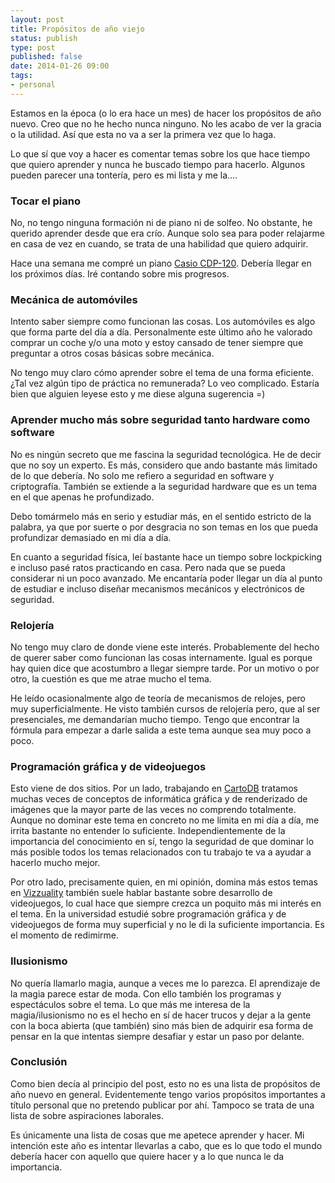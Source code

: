 ```yaml
--- 
layout: post
title: Propósitos de año viejo
status: publish
type: post
published: false
date: 2014-01-26 09:00
tags: 
- personal
---
```


Estamos en la época (o lo era hace un mes) de hacer los propósitos de año nuevo. Creo que no he hecho nunca ninguno. No les acabo de ver la gracia o la utilidad. Así que esta no va a ser la primera vez que lo haga.

Lo que sí que voy a hacer es comentar temas sobre los que hace tiempo que quiero aprender y nunca he buscado tiempo para hacerlo. Algunos pueden parecer una tontería, pero es mi lista y me la....


### Tocar el piano
No, no tengo ninguna formación ni de piano ni de solfeo. No obstante, he querido aprender desde que era crío. Aunque solo sea para poder relajarme en casa de vez en cuando, se trata de una habilidad que quiero adquirir. 

Hace una semana me compré un piano [Casio CDP-120](http://www.casio-europe.com/es/emi/compact/cdp120/). Debería llegar en los próximos días. Iré contando sobre mis progresos.


### Mecánica de automóviles
Intento saber siempre como funcionan las cosas. Los automóviles es algo que forma parte del día a día. Personalmente este último año he valorado comprar un coche y/o una moto y estoy cansado de tener siempre que preguntar a otros cosas básicas sobre mecánica. 

No tengo muy claro cómo aprender sobre el tema de una forma eficiente. ¿Tal vez algún tipo de práctica no remunerada? Lo veo complicado. Estaría bien que alguien leyese esto y me diese alguna sugerencia =)


### Aprender mucho más sobre seguridad tanto hardware como software
No es ningún secreto que me fascina la seguridad tecnológica. He de decir que no soy un experto. Es más, considero que ando bastante más limitado de lo que debería. No solo me refiero a seguridad en software y criptografía. También se extiende a la seguridad hardware que es un tema en el que apenas he profundizado. 

Debo tomármelo más en serio y estudiar más, en el sentido estricto de la palabra, ya que por suerte o por desgracia no son temas en los que pueda profundizar demasiado en mi día a día.

En cuanto a seguridad física, leí bastante hace un tiempo sobre lockpicking e incluso pasé ratos practicando en casa. Pero nada que se pueda considerar ni un poco avanzado. Me encantaría poder llegar un día al punto de estudiar e incluso diseñar mecanismos mecánicos y electrónicos de seguridad.


### Relojería
No tengo muy claro de donde viene este interés. Probablemente del hecho de querer saber como funcionan las cosas internamente. Igual es porque hay quien dice que acostumbro a llegar siempre tarde. Por un motivo o por otro, la cuestión es que me atrae mucho el tema. 

He leído ocasionalmente algo de teoría de mecanismos de relojes, pero muy superficialmente. He visto también cursos de relojería pero, que al ser presenciales, me demandarían mucho tiempo. Tengo que encontrar la fórmula para empezar a darle salida a este tema aunque sea muy poco a poco.


### Programación gráfica y de videojuegos
Esto viene de dos sitios. Por un lado, trabajando en [CartoDB](http://cartodb.com) tratamos muchas veces de conceptos de informática gráfica y de renderizado de imágenes que la mayor parte de las veces no comprendo totalmente. Aunque no dominar este tema en concreto no me limita en mi día a día, me irrita bastante no entender lo suficiente. Independientemente de la importancia del conocimiento en sí, tengo la seguridad de que dominar lo más posible todos los temas relacionados con tu trabajo te va a ayudar a hacerlo mucho mejor.

Por otro lado, precisamente quien, en mi opinión, domina más estos temas en [Vizzuality](http://vizzuality.com) también suele hablar bastante sobre desarrollo de videojuegos, lo cual hace que siempre crezca un poquito más mi interés en el tema. En la universidad estudié sobre programación gráfica y de videojuegos de forma muy superficial y no le di la suficiente importancia. Es el momento de redimirme.


### Ilusionismo
No quería llamarlo magia, aunque a veces me lo parezca. El aprendizaje de la magia parece estar de moda. Con ello también los programas y espectáculos sobre el tema. Lo que más me interesa de la magia/ilusionismo no es el hecho en sí de hacer trucos y dejar a la gente con la boca abierta (que también) sino más bien de adquirir esa forma de pensar en la que intentas siempre desafiar y estar un paso por delante.


### Conclusión
Como bien decía al principio del post, esto no es una lista de propósitos de año nuevo en general. Evidentemente tengo varios propósitos importantes a título personal que no pretendo publicar por ahí. Tampoco se trata de una lista de sobre aspiraciones laborales. 

Es únicamente una lista de cosas que me apetece aprender y hacer. Mi intención este año es intentar llevarlas a cabo, que es lo que todo el mundo debería hacer con aquello que quiere hacer y a lo que nunca le da importancia.
